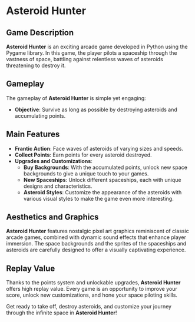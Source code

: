 # Asteroid Hunter

## Game Description

**Asteroid Hunter** is an exciting arcade game developed in Python using the Pygame library. In this game, the player pilots a spaceship through the vastness of space, battling against relentless waves of asteroids threatening to destroy it.

## Gameplay

The gameplay of **Asteroid Hunter** is simple yet engaging:
- **Objective**: Survive as long as possible by destroying asteroids and accumulating points.

## Main Features

- **Frantic Action**: Face waves of asteroids of varying sizes and speeds.
- **Collect Points**: Earn points for every asteroid destroyed.
- **Upgrades and Customizations**:
  - **Buy Backgrounds**: With the accumulated points, unlock new space backgrounds to give a unique touch to your games.
  - **New Spaceships**: Unlock different spaceships, each with unique designs and characteristics.
  - **Asteroid Styles**: Customize the appearance of the asteroids with various visual styles to make the game even more interesting.

## Aesthetics and Graphics

**Asteroid Hunter** features nostalgic pixel art graphics reminiscent of classic arcade games, combined with dynamic sound effects that enhance player immersion. The space backgrounds and the sprites of the spaceships and asteroids are carefully designed to offer a visually captivating experience.

## Replay Value

Thanks to the points system and unlockable upgrades, **Asteroid Hunter** offers high replay value. Every game is an opportunity to improve your score, unlock new customizations, and hone your space piloting skills.

Get ready to take off, destroy asteroids, and customize your journey through the infinite space in **Asteroid Hunter**!
